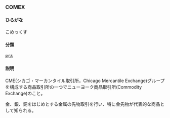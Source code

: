<div style="display:none;">

## [あ行](securities-terms?id=あ行)
## [か行](securities-terms?id=か行)
## [さ行](securities-terms?id=さ行)
## [た行](securities-terms?id=た行)
## [な行](securities-terms?id=な行)
## [は行](securities-terms?id=は行)
## [ま行](securities-terms?id=ま行)
## [や行](securities-terms?id=や行)
## [ら行](securities-terms?id=ら行)
## [わ行](securities-terms?id=わ行)
## [英数字・記号](securities-terms?id=英数字・記号)

</div>

### COMEX

#### ひらがな

こめっくす

#### 分類

`経済`

#### 説明

CME(シカゴ・マーカンタイル取引所，Chicago Mercantile Exchange)グループを構成する商品取引所の一つでニューヨーク商品取引所(Commodity Exchange)のこと。
金、銀、銅をはじめとする金属の先物取引を行い、特に金先物が代表的な商品として知られる。

